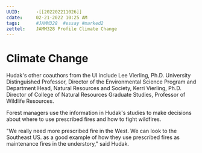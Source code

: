 ```yaml
---
UUID:      ›[[202202211026]] 
cdate:     02-21-2022 10:25 AM
tags:      #JAMM328  #essay #marked2 
zettel:    JAMM328 Profile Climate Change
---
```

# Climate Change

Hudak's other coauthors from the UI include Lee Vierling, Ph.D. University Distinguished Professor, Director of the Environmental Science Program and Department Head, Natural Resources and Society, Kerri Vierling, Ph.D. Director of College of Natural Resources Graduate Studies, Professor of Wildlife Resources.

<!--, Alistair MS Smith, Ph.D. Professor of Wildland Fire Science, working in the Department of Forest, Rangeland and Fire Science, and Paul Gessler, Ph.D. Professor of Remote Sensing and Geospatial Ecology working in the Department of Forest, Rangeland and Fire Science.-->

Forest managers use the information in Hudak's studies to make decisions about where to use prescribed fires and how to fight wildfires.

"We really need more prescribed fire in the West. We can look to the Southeast US. as a good example of how they use prescribed fires as maintenance fires in the understory," said Hudak.




